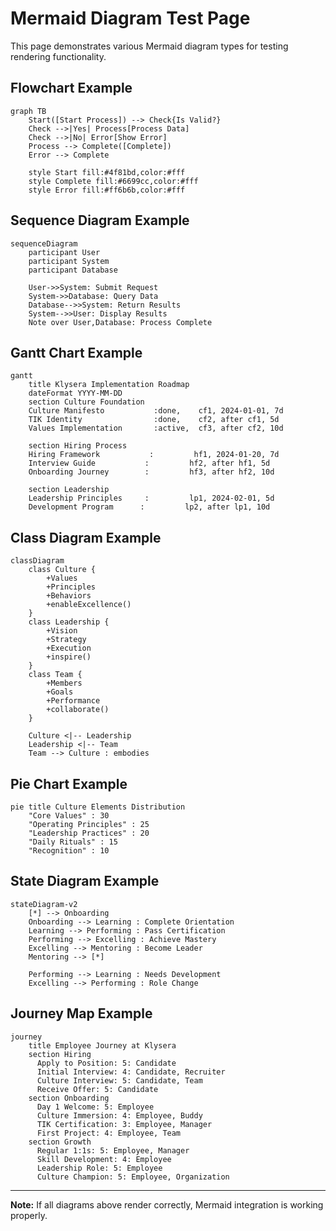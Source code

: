 # Mermaid Diagram Test Page

This page demonstrates various Mermaid diagram types for testing rendering functionality.

## Flowchart Example

```mermaid
graph TB
    Start([Start Process]) --> Check{Is Valid?}
    Check -->|Yes| Process[Process Data]
    Check -->|No| Error[Show Error]
    Process --> Complete([Complete])
    Error --> Complete

    style Start fill:#4f81bd,color:#fff
    style Complete fill:#6699cc,color:#fff
    style Error fill:#ff6b6b,color:#fff
```

## Sequence Diagram Example

```mermaid
sequenceDiagram
    participant User
    participant System
    participant Database

    User->>System: Submit Request
    System->>Database: Query Data
    Database-->>System: Return Results
    System-->>User: Display Results
    Note over User,Database: Process Complete
```

## Gantt Chart Example

```mermaid
gantt
    title Klysera Implementation Roadmap
    dateFormat YYYY-MM-DD
    section Culture Foundation
    Culture Manifesto           :done,    cf1, 2024-01-01, 7d
    TIK Identity                :done,    cf2, after cf1, 5d
    Values Implementation       :active,  cf3, after cf2, 10d

    section Hiring Process
    Hiring Framework           :         hf1, 2024-01-20, 7d
    Interview Guide           :         hf2, after hf1, 5d
    Onboarding Journey        :         hf3, after hf2, 10d

    section Leadership
    Leadership Principles     :         lp1, 2024-02-01, 5d
    Development Program      :         lp2, after lp1, 10d
```

## Class Diagram Example

```mermaid
classDiagram
    class Culture {
        +Values
        +Principles
        +Behaviors
        +enableExcellence()
    }
    class Leadership {
        +Vision
        +Strategy
        +Execution
        +inspire()
    }
    class Team {
        +Members
        +Goals
        +Performance
        +collaborate()
    }

    Culture <|-- Leadership
    Leadership <|-- Team
    Team --> Culture : embodies
```

## Pie Chart Example

```mermaid
pie title Culture Elements Distribution
    "Core Values" : 30
    "Operating Principles" : 25
    "Leadership Practices" : 20
    "Daily Rituals" : 15
    "Recognition" : 10
```

## State Diagram Example

```mermaid
stateDiagram-v2
    [*] --> Onboarding
    Onboarding --> Learning : Complete Orientation
    Learning --> Performing : Pass Certification
    Performing --> Excelling : Achieve Mastery
    Excelling --> Mentoring : Become Leader
    Mentoring --> [*]

    Performing --> Learning : Needs Development
    Excelling --> Performing : Role Change
```

## Journey Map Example

```mermaid
journey
    title Employee Journey at Klysera
    section Hiring
      Apply to Position: 5: Candidate
      Initial Interview: 4: Candidate, Recruiter
      Culture Interview: 5: Candidate, Team
      Receive Offer: 5: Candidate
    section Onboarding
      Day 1 Welcome: 5: Employee
      Culture Immersion: 4: Employee, Buddy
      TIK Certification: 3: Employee, Manager
      First Project: 4: Employee, Team
    section Growth
      Regular 1:1s: 5: Employee, Manager
      Skill Development: 4: Employee
      Leadership Role: 5: Employee
      Culture Champion: 5: Employee, Organization
```

---

**Note:** If all diagrams above render correctly, Mermaid integration is working properly.